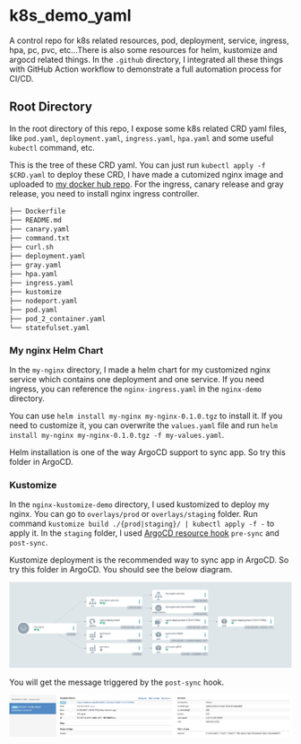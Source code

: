 # k8s_demo_yaml

A control repo for k8s related resources, pod, deployment, service, ingress, hpa, pc, pvc, etc...There is also some resources for helm, kustomize and argocd related things. In the `.github` directory, I integrated all these things with GitHub Action workflow to demonstrate a full automation process for CI/CD.



## Root Directory

In the root directory of this repo, I expose some k8s related CRD yaml files, like `pod.yaml`, `deployment.yaml`, `ingress.yaml`, `hpa.yaml` and some useful `kubectl` command, etc.

This is the tree of these CRD yaml. You can just run `kubectl apply -f $CRD.yaml` to deploy these CRD, I have made a cutomized nginx image and uploaded to [my docker hub repo](https://hub.docker.com/repository/docker/dhutsj/nginx/general). For the ingress, canary release and gray release, you need to install nginx ingress controller.

```shell
├── Dockerfile
├── README.md
├── canary.yaml
├── command.txt
├── curl.sh
├── deployment.yaml
├── gray.yaml
├── hpa.yaml
├── ingress.yaml
├── kustomize
├── nodeport.yaml
├── pod.yaml
├── pod_2_container.yaml
└── statefulset.yaml

```

###  My nginx Helm Chart

In the `my-nginx` directory, I made a helm chart for my customized nginx service which contains one deployment and one service. If you need ingress, you can reference the `nginx-ingress.yaml` in the `nginx-demo` directory.

You can use `helm install my-nginx my-nginx-0.1.0.tgz` to install it. If you need to customize it, you can overwrite the `values.yaml` file and run `helm install my-nginx my-nginx-0.1.0.tgz -f my-values.yaml`.

Helm installation is one of the way ArgoCD support to sync app. So try this folder in ArgoCD.

### Kustomize

In the `nginx-kustomize-demo` directory, I used kustomized to deploy my nginx. You can go to `overlays/prod` or `overlays/staging` folder. Run command `kustomize build ./{prod|staging}/ | kubectl apply -f -` to apply it. In the `staging` folder, I used [ArgoCD resource hook](https://argo-cd.readthedocs.io/en/stable/user-guide/resource_hooks/) `pre-sync` and `post-sync`.

Kustomize deployment is the recommended way to sync app in ArgoCD. So try this folder in ArgoCD. You should see the below diagram.

![alt ArgoCD](img/argocd.png)

You will get the message triggered by the `post-sync` hook.

![alt webhook](img/webhook.png)
